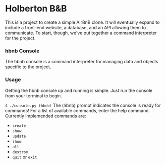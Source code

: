 # Holberton B&B

This is a project to create a simple AirBnB clone. It will eventually expand to
include a front-end website, a database, and an API allowing them to communicate.
To start, though, we've put together a command interpreter for the project.

### hbnb Console

The hbnb console is a command interpreter for managing data and objects specific
 to the project.

### Usage

Getting the hbnb console up and running is simple. Just run the console from
 your terminal to begin.

`$ ./console.py
(hbnb)`
The (hbnb) prompt indicates the console is ready for commands! For a list of
available commands, enter the help command. Currently implemended commands are:

* `create`
* `show`
* `update`
* `show`
* `all`
* `destroy`
* `quit` or `exit`

